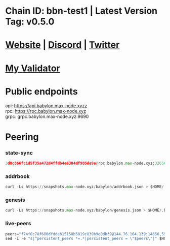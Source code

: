# Chain ID: bbn-test1 | Latest Version Tag: v0.5.0
# [Website](https://www.babylonchain.io/) | [Discord](https://discord.gg/babylonchain) | [Twitter](https://twitter.com/babylon_chain)

# [My Validator](https://babylon.explorers.guru/validator/bbnvaloper1x4d4d05ulwgda6y63mep7pxavs6z4rcglw4ka4)

# Public endpoints
api: https://api.babylon.max-node.xyzz \
rpc: https://rpc.babylon.max-node.xyz \
grpc: grpc.babylon.max-node.xyz:9690

# Peering
### state-sync
```python
3d8c866fc1d5f35a472d4ffdb4e6304df985de9e@rpc.babylon.max-node.xyz:32656
```

### addrbook
```python
curl -Ls https://snapshots.max-node.xyz/babylon/addrbook.json > $HOME/.babylond/config/addrbook.json
```
### genesis
```python
curl -Ls https://snapshots.max-node.xyz/babylon/genesis.json > $HOME/.babylond/config/genesis.json
```

### live-peers
```python
peers="f74f8c78f680dfddeb15158b5019c839b9e0db39@144.76.164.139:14656,59e1018b67a6c012d0b89c7936db344f5e0c7d40@65.109.26.21:14656,8092b6641a0e195fe70d890459bafae26988708a@95.216.217.29:26656,b53302c8887d4bd57799992592a2280987d3f213@95.217.144.107:20656,db7109e0a27526cdfe97c5da55b72a61937e2c13@38.242.207.130:29656,617b10a9ea1c97b8230ccb70e1fb4ecef1b46601@18.212.224.149:26656,88bed747abef320552d84d02947d0dd2b6d9c71c@65.21.200.54:44656,539bbebeb0d13ac22db640b102235f7e4f00856d@104.244.208.243:20656,6778949d8989cb957bbe337c833e2b71982dcd36@91.107.196.232:30656,c1b0694cd7725dbfa786a63fbd7b3ffb4f165b1c@144.76.201.43:26356"
sed -i -e "s|^persistent_peers *=.*|persistent_peers = \"$peers\"|" $HOME/.babylond/config/config.toml
```


